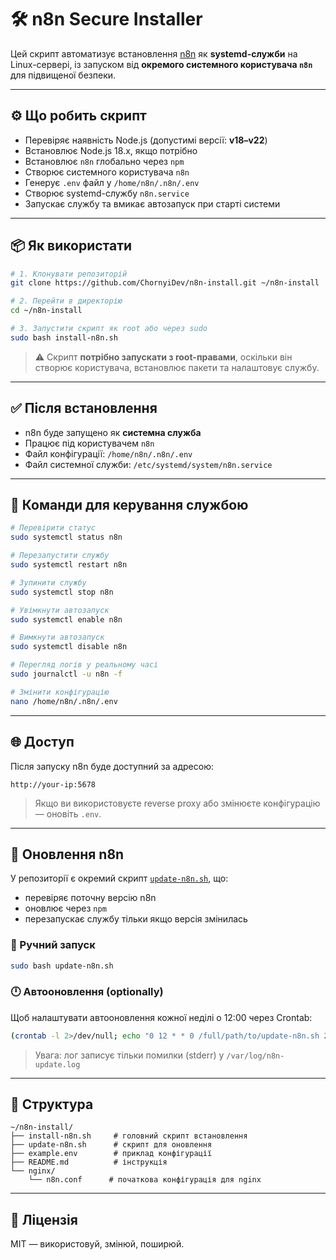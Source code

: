 # 🛠️ n8n Secure Installer

Цей скрипт автоматизує встановлення [n8n](https://n8n.io) як **systemd-служби** на Linux-сервері, із запуском від **окремого системного користувача `n8n`** для підвищеної безпеки.

---

## ⚙️ Що робить скрипт

* Перевіряє наявність Node.js (допустимі версії: **v18–v22**)
* Встановлює Node.js 18.x, якщо потрібно
* Встановлює `n8n` глобально через `npm`
* Створює системного користувача `n8n`
* Генерує `.env` файл у `/home/n8n/.n8n/.env`
* Створює systemd-службу `n8n.service`
* Запускає службу та вмикає автозапуск при старті системи

---

## 📦 Як використати

```bash
# 1. Клонувати репозиторій
git clone https://github.com/ChornyiDev/n8n-install.git ~/n8n-install

# 2. Перейти в директорію
cd ~/n8n-install

# 3. Запустити скрипт як root або через sudo
sudo bash install-n8n.sh
```

> ⚠️ Скрипт **потрібно запускати з root-правами**, оскільки він створює користувача, встановлює пакети та налаштовує службу.

---

## ✅ Після встановлення

* n8n буде запущено як **системна служба**
* Працює під користувачем `n8n`
* Файл конфігурації:
  `/home/n8n/.n8n/.env`
* Файл системної служби:
  `/etc/systemd/system/n8n.service`

---

## 🔧 Команди для керування службою

```bash
# Перевірити статус
sudo systemctl status n8n

# Перезапустити службу
sudo systemctl restart n8n

# Зупинити службу
sudo systemctl stop n8n

# Увімкнути автозапуск
sudo systemctl enable n8n

# Вимкнути автозапуск
sudo systemctl disable n8n

# Перегляд логів у реальному часі
sudo journalctl -u n8n -f

# Змінити конфігурацію
nano /home/n8n/.n8n/.env
```

---

## 🌐 Доступ

Після запуску n8n буде доступний за адресою:

```
http://your-ip:5678
```

> Якщо ви використовуєте reverse proxy або змінюєте конфігурацію — оновіть `.env`.

---

## 📅 Оновлення n8n

У репозиторії є окремий скрипт [`update-n8n.sh`](./update-n8n.sh), що:

- перевіряє поточну версію n8n
- оновлює через `npm`
- перезапускає службу тільки якщо версія змінилась

### 🔧 Ручний запуск

```bash
sudo bash update-n8n.sh
```

### 🕛 Автооновлення (optionally)

Щоб налаштувати автооновлення кожної неділі о 12:00 через Crontab:

```bash
(crontab -l 2>/dev/null; echo "0 12 * * 0 /full/path/to/update-n8n.sh 2>> /var/log/n8n-update.log") | crontab -
```

> Увага: лог записує тільки помилки (stderr) у `/var/log/n8n-update.log`

---

## 📁 Структура

```
~/n8n-install/
├── install-n8n.sh     # головний скрипт встановлення
├── update-n8n.sh      # скрипт для оновлення
├── example.env        # приклад конфігурації
├── README.md          # інструкція
└── nginx/            
    └── n8n.conf      # початкова конфігурація для nginx
```

---

## 📜 Ліцензія

MIT — використовуй, змінюй, поширюй.
